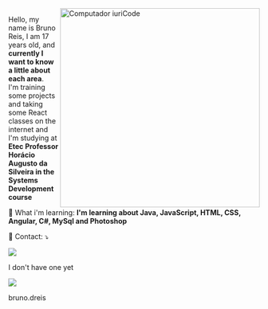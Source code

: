 <img src="https://raw.githubusercontent.com/MicaelliMedeiros/micaellimedeiros/master/image/computer-illustration.png" min-width="400px" max-width="400px" width="400px" align="right" alt="Computador iuriCode">

<p align="left"> 
  Hello, my name is Bruno Reis, I am 17 years old, and <strong>currently I want to know a little about each area</strong>.<br>
  I'm training some projects and taking some React classes on the internet and I'm studying at <strong>Etec Professor Horácio Augusto da Silveira in the Systems Development course</strong>
</p>

<p align="left">
  🦄 What i'm learning: <strong>I'm learning about Java, JavaScript, HTML, CSS, Angular, C#, MySql and Photoshop</strong>
</p>

<p align="left">
  💌 Contact: ⤵️
</p>

<p align="left">
  
  <a href="#" alt="Linkedin">
  <img src="https://img.shields.io/badge/-Linkedin-0e76a8?style=flat-square&logo=Linkedin&logoColor=white&link=LINK-DO-SEU-LINKEDIN" /></a>
  <p>I don't have one yet</p>
  
  <a href="https://www.instagram.com/bruno.dreis/" alt="Instagram">
  <img src="https://img.shields.io/badge/-Instagram-DF0174?style=flat-square&labelColor=DF0174&logo=instagram&logoColor=white&link=https://www.instagram.com/bruno.dreis/"/></a>
  <p>bruno.dreis</p>
</p>  
